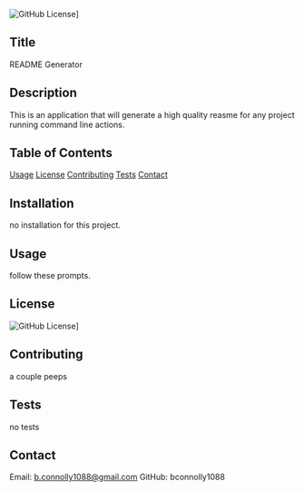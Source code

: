 
![GitHub License](https://img.shields.io/badge/License-MIT-yellow.svg)]
## Title
README Generator
## Description
This is an application that will generate a high quality reasme for any project running command line actions.
## Table of Contents
[Usage](#Usage)
[License](#license)
[Contributing](#contributing)
[Tests](#tests)
[Contact](#contact)
## Installation
no installation for this project.
## Usage
follow these prompts.
## License
![GitHub License](https://img.shields.io/badge/License-MIT-yellow.svg)]
## Contributing
a couple peeps
## Tests
no tests
## Contact
Email: b.connolly1088@gmail.com GitHub: bconnolly1088

